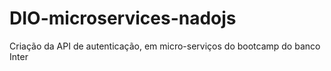 # DIO-microservices-nadojs
Criação da API de autenticação, em micro-serviços do bootcamp do banco Inter
